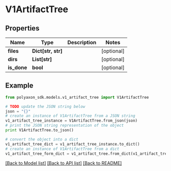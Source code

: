 # V1ArtifactTree


## Properties
Name | Type | Description | Notes
------------ | ------------- | ------------- | -------------
**files** | **Dict[str, str]** |  | [optional] 
**dirs** | **List[str]** |  | [optional] 
**is_done** | **bool** |  | [optional] 

## Example

```python
from polyaxon_sdk.models.v1_artifact_tree import V1ArtifactTree

# TODO update the JSON string below
json = "{}"
# create an instance of V1ArtifactTree from a JSON string
v1_artifact_tree_instance = V1ArtifactTree.from_json(json)
# print the JSON string representation of the object
print V1ArtifactTree.to_json()

# convert the object into a dict
v1_artifact_tree_dict = v1_artifact_tree_instance.to_dict()
# create an instance of V1ArtifactTree from a dict
v1_artifact_tree_form_dict = v1_artifact_tree.from_dict(v1_artifact_tree_dict)
```
[[Back to Model list]](../README.md#documentation-for-models) [[Back to API list]](../README.md#documentation-for-api-endpoints) [[Back to README]](../README.md)


